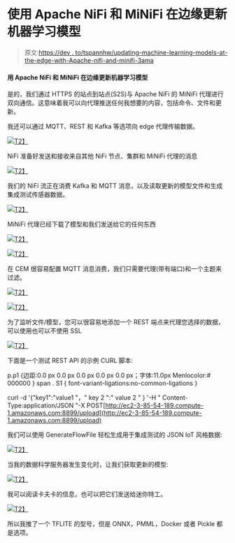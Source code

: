 # 使用 Apache NiFi 和 MiNiFi 在边缘更新机器学习模型

> 原文:[https://dev . to/tspannhw/updating-machine-learning-models-at-the-edge-with-Apache-nifi-and-minifi-3ama](https://dev.to/tspannhw/updating-machine-learning-models-at-the-edge-with-apache-nifi-and-minifi-3ama)

#### [](#updating-machine-learning-models-at-the-edge-with-apache-nifi-and-minifi)用 Apache NiFi 和 MiNiFi 在边缘更新机器学习模型

是的，我们通过 HTTPS 的站点到站点(S2S)与 Apache NiFi 的 MiNiFi 代理进行双向通信。这意味着我可以向代理推送任何我想要的内容，包括命令、文件和更新。

我还可以通过 MQTT、REST 和 Kafka 等选项向 edge 代理传输数据。

[![](../Images/a7f0da75350355750728f7dcec84543c.png)T2】](https://1.bp.blogspot.com/-BWOud_4dNQI/XWAuIxFJ09I/AAAAAAAAYH0/4JeMBAGVbBAIsPCdKK8UhvF7sff7UnWRwCLcBGAs/s1600/cemMiNiFiJavaBiDirectional.png)

NiFi 准备好发送和接收来自其他 NiFi 节点、集群和 MiNiFi 代理的消息

[![](../Images/c31c63ce21da417d7ebceb4f152b868a.png)T2】](https://1.bp.blogspot.com/-1ldX2dghWEE/XWAuJ_Gx9oI/AAAAAAAAYIA/iH8ANjS-BgwNnWNCT1EgVnybZGNM5ye3ACLcBGAs/s1600/nifibidirectional.png)

我们的 NiFi 流正在消费 Kafka 和 MQTT 消息，以及读取更新的模型文件和生成集成测试传感器数据。

[![](../Images/f8c6c81db3b44422730f1a0cfa0fb3f8.png)T2】](https://1.bp.blogspot.com/-2A1NNMQ9DTI/XWAuIy9DGGI/AAAAAAAAYH4/WAGcczYdbn0O74PT9ZvJtBQEm_tSGPtqgCLcBGAs/s1600/bidirectionalnififlow.png)

MiNiFi 代理已经下载了模型和我们发送给它的任何东西

[![](../Images/972754b0be52427915e60b0508865d32.png)T2】](https://1.bp.blogspot.com/-UkAtwfCV7TE/XWAuJilWiTI/AAAAAAAAYIE/5nOAoe4bHNoX1Dbzkf14H-t6cvq1WP2PACLcBGAs/s1600/filescem2.png)

[![](../Images/58f0acf0b92a16992155d06a57c5317b.png)T2】](https://1.bp.blogspot.com/-zmt1YJ2CeAE/XWAuJzmWQfI/AAAAAAAAYII/EDqlGUl8a-cEEHjjrZAys140ZyEH2KlQwCLcBGAs/s1600/fileswrittencem.png)

在 CEM 很容易配置 MQTT 消息消费，我们只需要代理(带有端口)和一个主题来过滤。

[![](../Images/7a358873cbe007bef6cad4e3a8aed455.png)T2】](https://1.bp.blogspot.com/-afbEldLSS5g/XWA3oNGUMlI/AAAAAAAAYI4/Ou-LqLcgdJoUhcWiatcbK32dfBU1K3vSgCLcBGAs/s1600/cemConsumeMQTT1.png)

[![](../Images/3d4b4e5b0b4e42cdeb2695f2b9c62b69.png)T2】](https://1.bp.blogspot.com/-5IO0Ek8OIFQ/XWA3oJKIQpI/AAAAAAAAYIw/nGLjZROoiO8vv5jcX3diQdA53KBZha0GQCLcBGAs/s1600/cemConsumeMQTT.png)

为了监听文件/模型，您可以很容易地添加一个 REST 端点来代理您选择的数据，可以使用也可以不使用 SSL

[![](../Images/4c0cc2191802e757bc636f25a8d6bbc2.png)T2】](https://1.bp.blogspot.com/-7ahlPwQ12LA/XWA3ooki9KI/AAAAAAAAYI0/yipYgzksCPIxzrCtUrJiKJ3FSQFO8UROQCLcBGAs/s1600/cemListenHTTP.png)

下面是一个测试 REST API 的示例 CURL 脚本:

p.p1 {边距:0.0 px 0.0 px 0.0 px 0.0 px 0.0 px；字体:11.0px Menlocolor:# 000000 } span . S1 { font-variant-ligations:no-common-ligations }

curl -d '{"key1":"value1 "，" key 2 ":" value 2 " } '-H " Content-Type:application/JSON "-X POST[http://ec2-3-85-54-189.compute-1.amazonaws.com:8899/upload](http://ec2-3-85-54-189.compute-1.amazonaws.com:8899/upload)

我们可以使用 GenerateFlowFile 轻松生成用于集成测试的 JSON IoT 风格数据:

[![](../Images/a730f9eab116afa80bd99c763680a4cf.png)T2】](https://1.bp.blogspot.com/-K7dhGJXvQKo/XWA3nvbLTmI/AAAAAAAAYIo/x3hG1Hu6-zM5C8rqFXpKmYVZ0c8Zbf7AACLcBGAs/s1600/GenerateFlowFileJSON.png)

当我的数据科学服务器发生变化时，让我们获取更新的模型:

[![](../Images/ec0d6558227ae476d3451e5573131aeb.png)T2】](https://1.bp.blogspot.com/-ZSRvh3dKbpY/XWA3nv3qtsI/AAAAAAAAYIk/NiIFildtHhcbCGn_UqOoOejInDlUmePQQCLcBGAs/s1600/GrabModelsNiFi.png)

我可以阅读卡夫卡的信息，也可以把它们发送给迷你特工。

[![](../Images/93dd23cb70dfb89add97f8f3b531b1ca.png)T2】](https://1.bp.blogspot.com/-svmRMndbPM4/XWA3pTZiabI/AAAAAAAAYI8/5H9tvBZ5hXUYRO-0-bze6gFaajSLyVxoACLcBGAs/s1600/publishKafkaRec2.png)

所以我推了一个 TFLITE 的型号，但是 ONNX，PMML，Docker 或者 Pickle 都是选项。